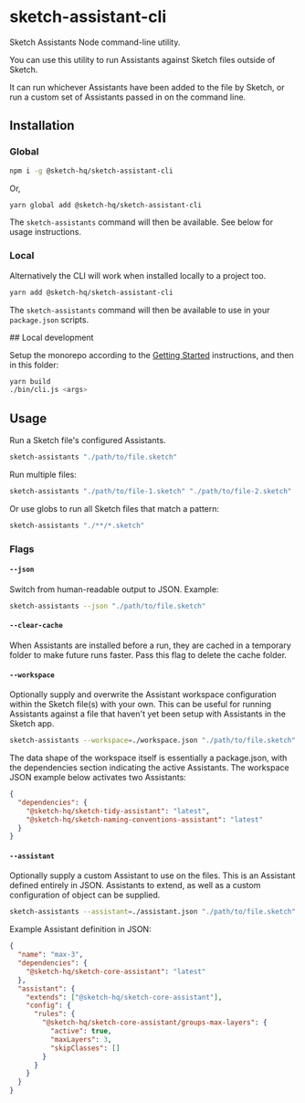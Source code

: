 # sketch-assistant-cli

Sketch Assistants Node command-line utility.

You can use this utility to run Assistants against Sketch files outside of Sketch.

It can run whichever Assistants have been added to the file by Sketch, or run a custom set of
Assistants passed in on the command line.

## Installation

### Global

```sh
npm i -g @sketch-hq/sketch-assistant-cli
```

Or,

```sh
yarn global add @sketch-hq/sketch-assistant-cli
```

The `sketch-assistants` command will then be available. See below for usage instructions.

### Local

Alternatively the CLI will work when installed locally to a project too.

```sh
yarn add @sketch-hq/sketch-assistant-cli
```

The `sketch-assistants` command will then be available to use in your `package.json` scripts.

## Local development

Setup the monorepo according to the [Getting Started](../../README.md#getting-started) instructions,
and then in this folder:

```sh
yarn build
./bin/cli.js <args>
```

## Usage

Run a Sketch file's configured Assistants.

```sh
sketch-assistants "./path/to/file.sketch"
```

Run multiple files:

```sh
sketch-assistants "./path/to/file-1.sketch" "./path/to/file-2.sketch"
```

Or use globs to run all Sketch files that match a pattern:

```sh
sketch-assistants "./**/*.sketch"
```

### Flags

#### `--json`

Switch from human-readable output to JSON. Example:

```sh
sketch-assistants --json "./path/to/file.sketch"
```

#### `--clear-cache`

When Assistants are installed before a run, they are cached in a temporary folder to make future
runs faster. Pass this flag to delete the cache folder.

#### `--workspace`

Optionally supply and overwrite the Assistant workspace configuration within the Sketch file(s) with
your own. This can be useful for running Assistants against a file that haven't yet been setup with
Assistants in the Sketch app.

```sh
sketch-assistants --workspace=./workspace.json "./path/to/file.sketch"
```

The data shape of the workspace itself is essentially a package.json, with the dependencies section
indicating the active Assistants. The workspace JSON example below activates two Assistants:

```json
{
  "dependencies": {
    "@sketch-hq/sketch-tidy-assistant": "latest",
    "@sketch-hq/sketch-naming-conventions-assistant": "latest"
  }
}
```

#### `--assistant`

Optionally supply a custom Assistant to use on the files. This is an Assistant defined entirely in
JSON. Assistants to extend, as well as a custom configuration of object can be supplied.

```sh
sketch-assistants --assistant=./assistant.json "./path/to/file.sketch"
```

Example Assistant definition in JSON:

```json
{
  "name": "max-3",
  "dependencies": {
    "@sketch-hq/sketch-core-assistant": "latest"
  },
  "assistant": {
    "extends": ["@sketch-hq/sketch-core-assistant"],
    "config": {
      "rules": {
        "@sketch-hq/sketch-core-assistant/groups-max-layers": {
          "active": true,
          "maxLayers": 3,
          "skipClasses": []
        }
      }
    }
  }
}
```

